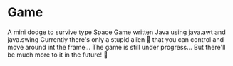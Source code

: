 # Game
A mini dodge to survive type Space Game written Java using java.awt and java.swing
Currently there's only a stupid alien 👾 that you can control and move around int the frame...
The game is still under progress...
But there'll be much more to it in the future! 👾
